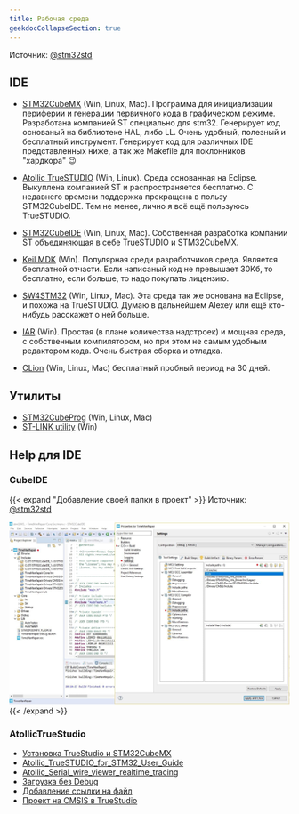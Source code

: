 ```yaml
---
title: Рабочая среда
geekdocCollapseSection: true
---
```


Источник: [@stm32std](https://t.me/stm32std)

## IDE

- [STM32CubeMX](https://www.st.com/en/development-tools/stm32cubemx.html) (Win, Linux, Mac).  Программа для инициализации периферии и генерации первичного кода в графическом режиме. Разработана компанией ST специально для stm32. Генерирует код основаный на библиотеке HAL, либо LL. Очень удобный, полезный и бесплатный инструмент. Генерирует код для различных IDE представленных ниже, а так же Makefile для поклонников "хардкора" 😉

- [Atollic TrueSTUDIO](https://atollic.com/truestudio/) (Win, Linux). Среда основанная на Eclipse. Выкуплена компанией ST и распространяется бесплатно. С недавнего времени поддержка прекращена в пользу STM32CubeIDE. Тем не менее, лично я всё ещё пользуюсь TrueSTUDIO.

- [STM32CubeIDE](https://www.st.com/en/development-tools/stm32cubeide.html) (Win, Linux, Mac). Собственная разработка компании ST объединяющая в себе TrueSTUDIO и STM32CubeMX. 

- [Keil MDK](http://www.keil.com/) (Win). Популярная среди разработчиков среда. Является бесплатной отчасти. Если написаный код не превышает 30Кб, то бесплатно, если больше, то надо покупать лицензию.

- [SW4STM32](https://www.st.com/en/development-tools/sw4stm32.html) (Win, Linux, Mac). Эта среда так же основана на Eclipse, и похожа на TrueSTUDIO. Думаю в дальнейшем Alexey или ещё кто-нибудь расскажет о ней больше.

- [IAR](https://www.iar.com/iar-embedded-workbench/) (Win). Простая (в плане количества надстроек) и мощная среда, с собственным компилятором, но при этом не самым удобным редактором кода. Очень быстрая сборка и отладка.

- [CLion](/environment/setup-clion-for-stm32/) (Win, Linux, Mac) бесплатный пробный период на 30 дней.

## Утилиты

- [STM32CubeProg](https://www.st.com/en/development-tools/stm32cubeprog.html) (Win, Linux, Mac)
- [ST-LINK utility](https://www.st.com/en/development-tools/stsw-link004.html) (Win)

## Help для IDE

### CubeIDE

{{< expand "Добавление своей папки в проект" >}}
Источник: [@stm32std](https://t.me/stm32std/14889)

![1](environment/1.jpg)
{{< /expand >}}


### AtollicTrueStudio

- [Установка TrueStudio и STM32CubeMX](https://istarik.ru/blog/stm32/106.html)
- [Atollic_TrueSTUDIO_for_STM32_User_Guide](/environment/Atollic_TrueSTUDIO_for_STM32_User_Guide.pdf)
- [Atollic_Serial_wire_viewer_realtime_tracing](/environment/Atollic_Serial_wire_viewer_realtime_tracing.pdf)
- [Загрузка без Debug](https://www.youtube.com/watch?v=VBzLFedDxAA)
- [Добавление ссылки на файл](https://www.youtube.com/watch?v=0SzzZe7-ccs)
- [Проект на CMSIS в TrueStudio](http://easyelectronics.ru/cozdanie-minimalnogo-proekta-pod-stm32-v-atollic-true-studio.html)